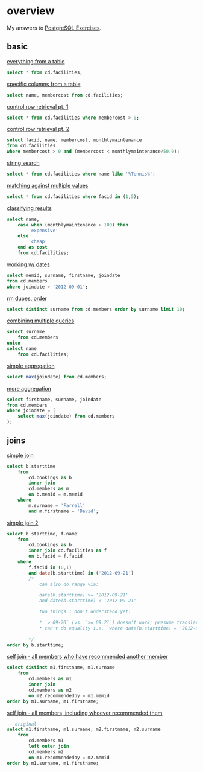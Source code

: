 # overview

My answers to [PostgreSQL Exercises](https://pgexercises.com/).

## basic

[everything from a table](https://pgexercises.com/questions/basic/selectall.html)
```sql
select * from cd.facilities;
```

[specific columns from a table](https://pgexercises.com/questions/basic/selectspecific.html)
```sql
select name, membercost from cd.facilities;
```

[control row retrieval pt. 1](https://pgexercises.com/questions/basic/where.html)
```sql
select * from cd.facilities where membercost > 0;
```

[control row retrieval pt. 2](https://pgexercises.com/questions/basic/where2.html)
```sql
select facid, name, membercost, monthlymaintenance 
from cd.facilities 
where membercost > 0 and (membercost < monthlymaintenance/50.0);
```

[string search](https://pgexercises.com/questions/basic/where3.html)
```sql
select * from cd.facilities where name like '%Tennis%';
```

[matching against multiple values](https://pgexercises.com/questions/basic/where4.html)
```sql
select * from cd.facilities where facid in (1,5);
```

[classifying results](https://pgexercises.com/questions/basic/classify.html)
```sql
select name, 
	case when (monthlymaintenance > 100) then
		'expensive'
	else
		'cheap'
	end as cost
	from cd.facilities;  
```

[working w/ dates](https://pgexercises.com/questions/basic/date.html)
```sql
select memid, surname, firstname, joindate 
from cd.members
where joindate > '2012-09-01';
```

[rm dupes, order](https://pgexercises.com/questions/basic/unique.html)
```sql
select distinct surname from cd.members order by surname limit 10;
```

[combining multiple queries](https://pgexercises.com/questions/basic/union.html)
```sql
select surname 
	from cd.members
union
select name
	from cd.facilities;
```

[simple aggregation](https://pgexercises.com/questions/basic/agg.html)
```sql
select max(joindate) from cd.members;
```

[more aggregation](https://pgexercises.com/questions/basic/agg2.html)
```sql
select firstname, surname, joindate 
from cd.members 
where joindate = (
    select max(joindate) from cd.members
);
```

## joins

[simple join](https://pgexercises.com/questions/joins/simplejoin.html)
```sql
select b.starttime
	from 
		cd.bookings as b
		inner join 
        cd.members as m
		on b.memid = m.memid
	where 
		m.surname = 'Farrell'
		and m.firstname = 'David';
```

[simple join 2](https://pgexercises.com/questions/joins/simplejoin2.html)
```sql
select b.starttime, f.name
    from 
        cd.bookings as b
        inner join cd.facilities as f
        on b.facid = f.facid
    where 
        f.facid in (0,1)
        and date(b.starttime) in ('2012-09-21')
        /*
            can also do range via:

            date(b.starttime) >= '2012-09-21'
            and date(b.starttime) < '2012-09-21'

            two things I don't understand yet:

            * `> 09-20` (vs. `>= 09.21`) doesn't work; presume translates as 'greater than 09-20 00:00' i.e. everything on 09.20
            * can't do equality i.e. `where date(b.starttime) = '2012-09-21'`
            - 
        */
order by b.starttime;
```

[self join - all members who have recommended another member](https://pgexercises.com/questions/joins/self.html)
```sql
select distinct m1.firstname, m1.surname
	from 
		cd.members as m1
		inner join
		cd.members as m2
		on m2.recommendedby = m1.memid
order by m1.surname, m1.firstname;
```

[self join - all members, including whoever recommended them](https://pgexercises.com/questions/joins/self2.html)
```sql
-- original
select m1.firstname, m1.surname, m2.firstname, m2.surname
	from 
		cd.members m1
		left outer join 
        cd.members m2
        on m1.recommendedby = m2.memid
order by m1.surname, m1.firstname;
```
